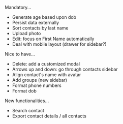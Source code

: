 Mandatory...
- Generate age based upon dob
- Persist data externally
- Sort contacts by last name
- Upload photo
- Edit: focus on First Name automatically
- Deal with mobile layout (drawer for sidebar?)

Nice to have...
- Delete: add a customized modal
- Arrows up and down: go through contacts sidebar
- Align contact's name with avatar
- Add groups (new sidebar)
- Format phone numbers
- Format dob

New functionalities...
- Search contact
- Export contact details / all contacts